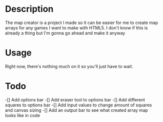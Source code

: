 # Description
The map creator is a project I made so it can be easier for me to create map arrays for any games I want to make with HTML5.
I don't know if this is already a thing but I'm gonna go ahead and make it anyway

# Usage
Right now, there's nothing much on it so you'll just have to wait.

# Todo
  -[]  Add options bar
  -[]  Add eraser tool to options bar
  -[]  Add different squares to options bar
  -[]  Add input values to change amount of squares and canvas sizing
  -[]  Add an output bar to see what created array map looks like in code
